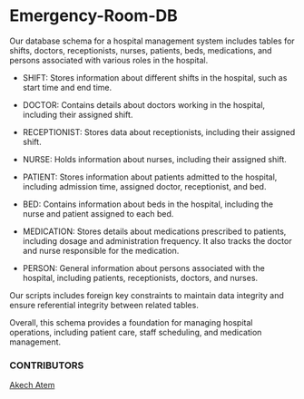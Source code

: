 # Emergency-Room-DB

Our database schema for a hospital management system includes tables for shifts, doctors, receptionists, nurses, patients, beds, medications, and persons associated with various roles in the hospital.

*  SHIFT: Stores information about different shifts in the hospital, such as start time and end time.

*  DOCTOR: Contains details about doctors working in the hospital, including their assigned shift.

*  RECEPTIONIST: Stores data about receptionists, including their assigned shift.

*  NURSE: Holds information about nurses, including their assigned shift.

*  PATIENT: Stores information about patients admitted to the hospital, including admission time, assigned doctor, receptionist, and bed.

*  BED: Contains information about beds in the hospital, including the nurse and patient assigned to each bed.

*  MEDICATION: Stores details about medications prescribed to patients, including dosage and administration frequency. It also tracks the doctor and nurse responsible for the medication.

*  PERSON: General information about persons associated with the hospital, including patients, receptionists, doctors, and nurses.

Our scripts includes foreign key constraints to maintain data integrity and ensure referential integrity between related tables.

Overall, this schema provides a foundation for managing hospital operations, including patient care, staff scheduling, and medication management.

### CONTRIBUTORS
[Akech Atem](https://github.com/akechsmith)
